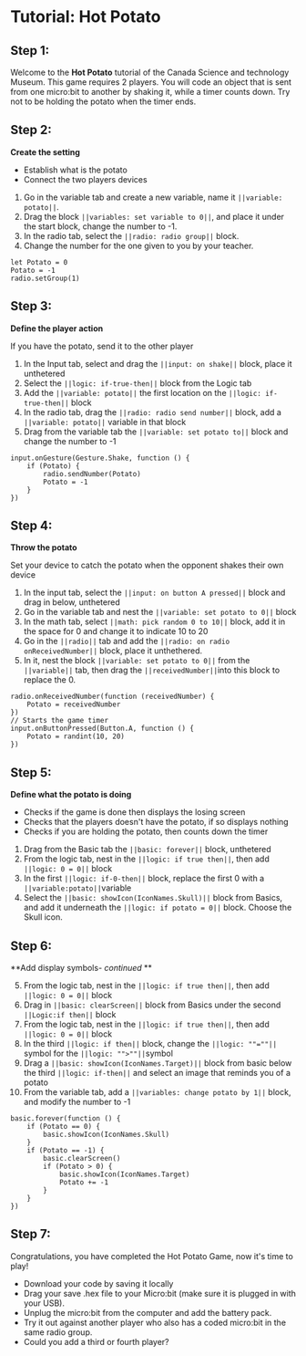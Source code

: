 # Tutorial: Hot Potato 

## Step 1: 
Welcome to the **Hot Potato** tutorial of the Canada Science and technology Museum.
This game requires 2 players. You will code an object that is sent from one micro:bit to another by shaking it, while a timer counts down. 
Try not to be holding the potato when the timer ends. 


## Step 2: 
**Create the setting** 

- Establish what is the potato 
- Connect the two players devices

1. Go in the variable tab and create a new variable, name it ``||variable: potato||``.
2. Drag the block ``||variables: set variable to 0||``, and place it under the start block, change the number to -1.
3. In the radio tab, select the ``||radio: radio group||`` block. 
4. Change the number for the one given to you by your teacher. 

```blocks
let Potato = 0
Potato = -1
radio.setGroup(1)
``` 

## Step 3: 
**Define the player action**

If you have the potato, send it to the other player 
1. In the Input tab, select and drag the ``||input: on shake||`` block, place it unthetered
2. Select the ``||logic: if-true-then||`` block from the Logic tab
3. Add the ``||variable: potato||`` the first location on the ``||logic: if-true-then||`` block
4. In the radio tab, drag the ``||radio: radio send number||`` block, add a ``||variable: potato||`` variable in that block 
5. Drag from the variable tab the ``||variable: set potato to||`` block and change the number to -1 


```blocks 
input.onGesture(Gesture.Shake, function () {
    if (Potato) {
        radio.sendNumber(Potato)
        Potato = -1
    }
})
```


## Step 4: 
**Throw the potato**

Set your device to catch the potato when the opponent shakes their own device
1. In the input tab, select the ``||input: on button A pressed||`` block and drag in below, unthetered 
2. Go in the variable tab and nest the ``||variable: set potato to 0||`` block
3. In the math tab, select ``||math: pick random 0 to 10||`` block, add it in the space for 0 and change it to indicate 10 to 20
4. Go in the ``||radio||`` tab and add the ``||radio: on radio onReceivedNumber||`` block, place it unthethered. 
5. In it, nest the block ``||variable: set potato to 0||`` from the ``||variable||`` tab, then drag the ``||receivedNumber||``into this block to replace the 0. 

```blocks
radio.onReceivedNumber(function (receivedNumber) {
    Potato = receivedNumber
})
// Starts the game timer
input.onButtonPressed(Button.A, function () {
    Potato = randint(10, 20)
})
```


## Step 5: 
**Define what the potato is doing**

- Checks if the game is done then displays the losing screen
- Checks that the players doesn't have the potato, if so displays nothing
- Checks if you are holding the potato, then counts down the timer

1. Drag from the Basic tab the ``||basic: forever||`` block, unthetered
2. From the logic tab, nest in the ``||logic: if true then||``, then add ``||logic: 0 = 0||`` block
3. In the first ``||logic: if-0-then||`` block, replace the first 0 with a ``||variable:potato||``variable 
4. Select the ``||basic: showIcon(IconNames.Skull)||`` block from Basics, and add it underneath the ``||logic: if potato = 0||`` block. Choose the Skull icon. 

## Step 6:
**Add display symbols- *continued* **

5. From the logic tab, nest in the ``||logic: if true then||``, then add ``||logic: 0 = 0||`` block
6. Drag in ``||basic: clearScreen||`` block from Basics under the second ``||Logic:if then||`` block
7. From the logic tab, nest in the ``||logic: if true then||``, then add ``||logic: 0 = 0||`` block
8. In the third ``||logic: if then||`` block, change the ``||logic: ""=""||`` symbol for the ``||logic: "">""||``symbol
9. Drag a ``||basic: showIcon(IconNames.Target)||`` block from basic below the third ``||logic: if-then||`` and select an image that reminds you of a potato
10. From the variable tab, add a ``||variables: change potato by 1||`` block, and modify the number to -1

```blocks
basic.forever(function () {
    if (Potato == 0) {
        basic.showIcon(IconNames.Skull)
    }
    if (Potato == -1) {
        basic.clearScreen()
        if (Potato > 0) {
            basic.showIcon(IconNames.Target)
            Potato += -1
        }
    }
})
```


## Step 7: 

Congratulations, you have completed the Hot Potato Game, now it's time to play! 
- Download your code by saving it locally
- Drag your save .hex file to your Micro:bit (make sure it is plugged in with your USB). 
- Unplug the micro:bit from the computer and add the battery pack. 
- Try it out against another player who also has a coded micro:bit in the same radio group.   
- Could you add a third or fourth player?
